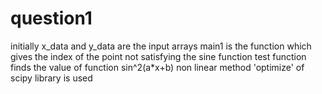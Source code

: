 # question1
initially x_data and y_data are the input arrays
main1 is the function which gives the index of the point not satisfying the sine function
test function finds the value of function sin^2(a*x+b)
non linear method 'optimize' of scipy library is used
